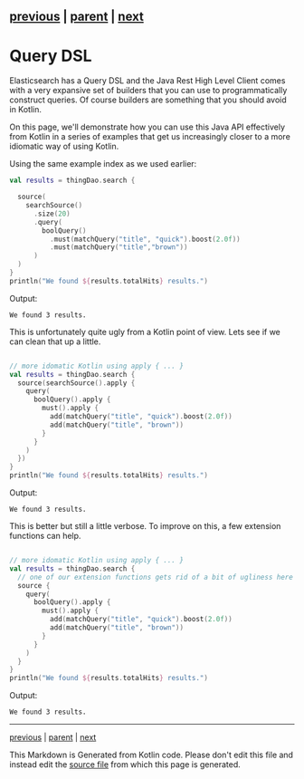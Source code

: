 [previous](search.md) | [parent](index.md) | [next](coroutines.md)
---

# Query DSL

Elasticsearch has a Query DSL and the Java Rest High Level Client comes with a very expansive
set of builders that you can use to programmatically construct queries. Of course builders are 
something that you should avoid in Kotlin. 

On this page, we'll demonstrate how you can use this Java API effectively from Kotlin in a series of 
examples that get us increasingly closer to a more idiomatic way of using Kotlin.

Using the same example index as we used earlier:

```kotlin
val results = thingDao.search {

  source(
    searchSource()
      .size(20)
      .query(
        boolQuery()
          .must(matchQuery("title", "quick").boost(2.0f))
          .must(matchQuery("title","brown"))
      )
  )
}
println("We found ${results.totalHits} results.")
```

Output:

```
We found 3 results.

```

This is unfortunately quite ugly from a Kotlin point of view. Lets see if we can clean that up a little.

```kotlin

// more idomatic Kotlin using apply { ... }
val results = thingDao.search {
  source(searchSource().apply {
    query(
      boolQuery().apply {
        must().apply {
          add(matchQuery("title", "quick").boost(2.0f))
          add(matchQuery("title", "brown"))
        }
      }
    )
  })
}
println("We found ${results.totalHits} results.")
```

Output:

```
We found 3 results.

```

This is better but still a little verbose. To improve on this, a few extension functions can help.

```kotlin

// more idomatic Kotlin using apply { ... }
val results = thingDao.search {
  // one of our extension functions gets rid of a bit of ugliness here
  source {
    query(
      boolQuery().apply {
        must().apply {
          add(matchQuery("title", "quick").boost(2.0f))
          add(matchQuery("title", "brown"))
        }
      }
    )
  }
}
println("We found ${results.totalHits} results.")
```

Output:

```
We found 3 results.

```


---

[previous](search.md) | [parent](index.md) | [next](coroutines.md)

This Markdown is Generated from Kotlin code. Please don't edit this file and instead edit the [source file](https://github.com/jillesvangurp/es-kotlin-wrapper-client/tree/master/src/test/kotlin/io/inbot/eskotlinwrapper/manual/QueryDslManualTest.kt) from which this page is generated.